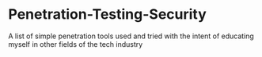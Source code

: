 # Penetration-Testing-Security
A list of simple penetration tools used and tried with the intent of educating myself in other fields of the tech industry
